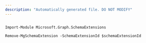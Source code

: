 ```yaml
---
description: "Automatically generated file. DO NOT MODIFY"
---
```


```powershellv1

Import-Module Microsoft.Graph.SchemaExtensions

Remove-MgSchemaExtension -SchemaExtensionId $schemaExtensionId

```